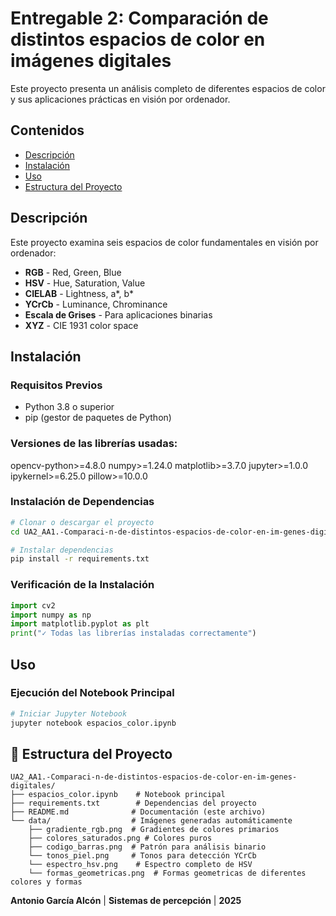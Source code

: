 # Entregable 2: Comparación de distintos espacios de color en imágenes digitales

Este proyecto presenta un análisis completo de diferentes espacios de color y sus aplicaciones prácticas en visión por ordenador.

## Contenidos

- [Descripción](#descripción)
- [Instalación](#instalación)
- [Uso](#uso)
- [Estructura del Proyecto](#estructura-del-proyecto)

## Descripción

Este proyecto examina seis espacios de color fundamentales en visión por ordenador:

- **RGB** - Red, Green, Blue
- **HSV** - Hue, Saturation, Value
- **CIELAB** - Lightness, a*, b* 
- **YCrCb** - Luminance, Chrominance
- **Escala de Grises** - Para aplicaciones binarias
- **XYZ** - CIE 1931 color space

## Instalación

### Requisitos Previos
- Python 3.8 o superior
- pip (gestor de paquetes de Python)


### Versiones de las librerías usadas: 

opencv-python>=4.8.0
numpy>=1.24.0
matplotlib>=3.7.0
jupyter>=1.0.0
ipykernel>=6.25.0
pillow>=10.0.0

### Instalación de Dependencias

```bash
# Clonar o descargar el proyecto
cd UA2_AA1.-Comparaci-n-de-distintos-espacios-de-color-en-im-genes-digitales

# Instalar dependencias
pip install -r requirements.txt
```

### Verificación de la Instalación

```python
import cv2
import numpy as np
import matplotlib.pyplot as plt
print("✓ Todas las librerías instaladas correctamente")
```

## Uso

### Ejecución del Notebook Principal

```bash
# Iniciar Jupyter Notebook
jupyter notebook espacios_color.ipynb
```

## 📁 Estructura del Proyecto

```
UA2_AA1.-Comparaci-n-de-distintos-espacios-de-color-en-im-genes-digitales/
├── espacios_color.ipynb    # Notebook principal
├── requirements.txt        # Dependencias del proyecto
├── README.md              # Documentación (este archivo)
└── data/                  # Imágenes generadas automáticamente
    ├── gradiente_rgb.png  # Gradientes de colores primarios
    ├── colores_saturados.png # Colores puros 
    ├── codigo_barras.png  # Patrón para análisis binario
    └── tonos_piel.png     # Tonos para detección YCrCb
    └── espectro_hsv.png    # Espectro completo de HSV
    └── formas_geometricas.png  # Formas geometricas de diferentes colores y formas
```

**Antonio García Alcón** | **Sistemas de percepción** | **2025**
